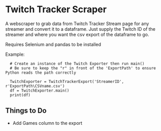 # Twitch Tracker Scraper

A webscraper to grab data from Twitch Tracker Stream page for any streamer and convert it to a dataframe.
Just supply the Twitch ID of the streamer and where you want the csv export of the dataframe to go.

Requires Selenium and pandas to be installed

Example:

```
  # Create an instance of the Twitch Exporter then run main()
  # Be sure to keep the "r" in front of the 'ExportPath' to ensure Python reads the path correctly

  TwitchExporter = TwitchTrackerExport('StreamerID', r'ExportPath\CSVname.csv')
  df = TwitchExporter.main()
  print(df)
```

## Things to Do
- Add Games column to the export
